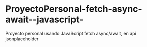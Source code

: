# ProyectoPersonal-fetch-async-await--javascript-
Proyecto personal usando JavaScript fetch async/await, en api jsonplaceholder
